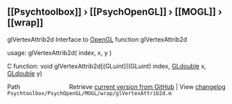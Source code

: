 ## [[Psychtoolbox]] &#8250; [[PsychOpenGL]] &#8250; [[MOGL]] &#8250; [[wrap]]

glVertexAttrib2d  Interface to [OpenGL](OpenGL) function glVertexAttrib2d  
  
usage:  glVertexAttrib2d( index, x, y )  
  
C function:  void glVertexAttrib2d[(GLuint]((GLuint) index, [GLdouble](GLdouble) x, [GLdouble](GLdouble) y)  




<div class="code_header" style="text-align:right;">
  <span style="float:left;">Path&nbsp;&nbsp;</span> <span class="counter">Retrieve <a href=
  "https://raw.github.com/Psychtoolbox-3/Psychtoolbox-3/beta/Psychtoolbox/PsychOpenGL/MOGL/wrap/glVertexAttrib2d.m">current version from GitHub</a> | View <a href=
  "https://github.com/Psychtoolbox-3/Psychtoolbox-3/commits/beta/Psychtoolbox/PsychOpenGL/MOGL/wrap/glVertexAttrib2d.m">changelog</a></span>
</div>
<div class="code">
  <code>Psychtoolbox/PsychOpenGL/MOGL/wrap/glVertexAttrib2d.m</code>
</div>

